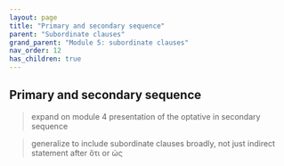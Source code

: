 ```yaml
---
layout: page
title: "Primary and secondary sequence"
parent: "Subordinate clauses"
grand_parent: "Module 5: subordinate clauses"
nav_order: 12
has_children: true
---
```




## Primary and secondary sequence

> expand on module 4 presentation of the optative in secondary sequence

> generalize to include subordinate clauses broadly, not just indirect statement after ὅτι or ὡς
